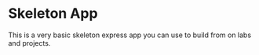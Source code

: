 # Skeleton App

This is a very basic skeleton express app you can use to build from on labs and projects.